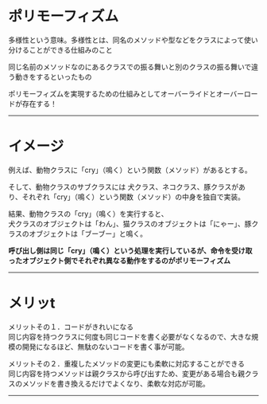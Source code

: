 # ポリモーフィズム

多様性という意味。多様性とは、同名のメソッドや型などをクラスによって使い分けることができる仕組みのこと

同じ名前のメソッドなのにあるクラスでの振る舞いと別のクラスの振る舞いで違う動きをするといったもの

ポリモーフィズムを実現するための仕組みとしてオーバーライドとオーバーロードが存在する！

---
# イメージ
例えば、動物クラスに「cry」（鳴く）という関数（メソッド）があるとする。

そして、動物クラスのサブクラスには 犬クラス、ネコクラス、豚クラスがあり、それぞれ「cry」（鳴く）という関数（メソッド）の中身を独自で実装。

結果、動物クラスの「cry」（鳴く）を実行すると、   
犬クラスのオブジェクトは「わん」、猫クラスのオブジェクトは「にゃー」、豚クラスのオブジェクトは「ブーブー」と鳴く。

**呼び出し側は同じ「cry」（鳴く）という処理を実行しているが、命令を受け取ったオブジェクト側でそれぞれ異なる動作をするのがポリモーフィズム**

---
# メリッt

メリットその１．コードがきれいになる   
同じ内容を持つクラスに何度も同じコードを書く必要がなくなるので、大きな規模の開発になるほど、無駄のないコードを書く事が可能。

メリットその２．重複したメソッドの変更にも柔軟に対応することができる   
同じ内容を持つメソッドは親クラスから呼び出すため、変更がある場合も親クラスのメソッドを書き換えるだけでよくなり、柔軟な対応が可能。

---
